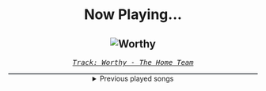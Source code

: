 <div align="center"> 
<h1>Now Playing...</h1>

![Worthy](https://i.scdn.co/image/ab67616d00001e026ee3fd4fbb598448e144cf4f)
--
_<samp><a href="https://open.spotify.com/track/6UcydD46iXzyCpoJYeM8tG">Track: Worthy - The Home Team</a></samp>_

<div style="border: 1px #4B5054 solid"></div>
<details>
  <summary>
    Previous played songs
  </summary>
  <table>
    <thead>
      <tr>
        <th>
          Artist
        </th>
        <th>
          Song
        </th>
        <th>
          Link
        </th>
      </tr>
    </thead>
    <tbody>
      <tr><td>The Home Team</td><td>Worthy</td><td><a href="https://open.spotify.com/track/6UcydD46iXzyCpoJYeM8tG">https://open.spotify.com/track/6UcydD46iXzyCpoJYeM8tG</a></td></tr><tr><td>David Butterfield</td><td>Genesis</td><td><a href="https://open.spotify.com/track/5D7DJ4LBJExsSG1IvLjabx">https://open.spotify.com/track/5D7DJ4LBJExsSG1IvLjabx</a></td></tr><tr><td>Five Finger Death Punch</td><td>I Refuse (feat. Maria Brink of In This Moment) - 2025 VERSION</td><td><a href="https://open.spotify.com/track/183LHdf7z7LG2eQf10popU">https://open.spotify.com/track/183LHdf7z7LG2eQf10popU</a></td></tr><tr><td>Sleep Token</td><td>Infinite Baths</td><td><a href="https://open.spotify.com/track/3lGs8BwNj35qaBx3uSOQdR">https://open.spotify.com/track/3lGs8BwNj35qaBx3uSOQdR</a></td></tr><tr><td>ASHEN</td><td>Cover Me Red</td><td><a href="https://open.spotify.com/track/5tvgVTp2rk9Uf8Q9eBzUZ8">https://open.spotify.com/track/5tvgVTp2rk9Uf8Q9eBzUZ8</a></td></tr><tr><td>Stand Atlantic</td><td>CRIMINAL [MR. BILL REMIX]</td><td><a href="https://open.spotify.com/track/4uLFWL0DuENS26VfJw3Oi0">https://open.spotify.com/track/4uLFWL0DuENS26VfJw3Oi0</a></td></tr><tr><td>Bury Tomorrow</td><td>Silence Isn't Helping Us</td><td><a href="https://open.spotify.com/track/34LT97EvA73UvXBycsYA3o">https://open.spotify.com/track/34LT97EvA73UvXBycsYA3o</a></td></tr><tr><td>Sleep Token</td><td>Past Self</td><td><a href="https://open.spotify.com/track/0Uvf2v96tJ5CuyK0LtyAgd">https://open.spotify.com/track/0Uvf2v96tJ5CuyK0LtyAgd</a></td></tr><tr><td>Sleep Token</td><td>Dangerous</td><td><a href="https://open.spotify.com/track/105Fwh9wijwT41rrfgSnrE">https://open.spotify.com/track/105Fwh9wijwT41rrfgSnrE</a></td></tr><tr><td>A Day To Remember</td><td>Make It Make Sense</td><td><a href="https://open.spotify.com/track/28sv9hTNi7Cxv71zJ0qJA1">https://open.spotify.com/track/28sv9hTNi7Cxv71zJ0qJA1</a></td></tr><tr><td>Three Days Grace</td><td>Apologies</td><td><a href="https://open.spotify.com/track/3iTgpxcDmPDMw0n9IJYG3S">https://open.spotify.com/track/3iTgpxcDmPDMw0n9IJYG3S</a></td></tr><tr><td>The Amity Affliction</td><td>Drag the Lake</td><td><a href="https://open.spotify.com/track/4vVzmaBsxXuKrJeMSLRF4y">https://open.spotify.com/track/4vVzmaBsxXuKrJeMSLRF4y</a></td></tr><tr><td>A Day To Remember</td><td>Miracle</td><td><a href="https://open.spotify.com/track/1l00qUHfmONY1jNaE2Ievs">https://open.spotify.com/track/1l00qUHfmONY1jNaE2Ievs</a></td></tr><tr><td>Linkin Park</td><td>Unshatter</td><td><a href="https://open.spotify.com/track/0D7RVmTlKkmRchqKA4zJht">https://open.spotify.com/track/0D7RVmTlKkmRchqKA4zJht</a></td></tr><tr><td>Amira Elfeky</td><td>Forever Overdose</td><td><a href="https://open.spotify.com/track/07FeCdaFiJYdynFyJW515F">https://open.spotify.com/track/07FeCdaFiJYdynFyJW515F</a></td></tr><tr><td>We Came As Romans</td><td>bad luck</td><td><a href="https://open.spotify.com/track/3VLgM0cCgjzCfe3ioyRvFF">https://open.spotify.com/track/3VLgM0cCgjzCfe3ioyRvFF</a></td></tr><tr><td>Spiritbox</td><td>Sun Killer</td><td><a href="https://open.spotify.com/track/0qZ03ABKZsGbGhvh1zbbil">https://open.spotify.com/track/0qZ03ABKZsGbGhvh1zbbil</a></td></tr><tr><td>Annisokay</td><td>Inner Sanctum</td><td><a href="https://open.spotify.com/track/3LEIp7OkTqbGS6WBeivfv3">https://open.spotify.com/track/3LEIp7OkTqbGS6WBeivfv3</a></td></tr><tr><td>Sleep Token</td><td>Chokehold</td><td><a href="https://open.spotify.com/track/1Uifdytv882RtTn6Gr4xAA">https://open.spotify.com/track/1Uifdytv882RtTn6Gr4xAA</a></td></tr><tr><td>Ice Nine Kills</td><td>A Grave Mistake</td><td><a href="https://open.spotify.com/track/2mMNBgFRyEiRoGvrdoONeq">https://open.spotify.com/track/2mMNBgFRyEiRoGvrdoONeq</a></td></tr>
    </tbody>
  </table>
</details>

</div>
